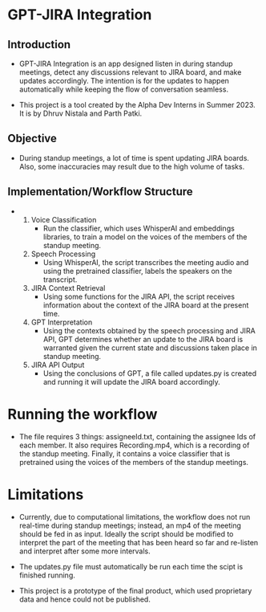 # GPT-JIRA Integration

## Introduction
-  GPT-JIRA Integration is an app designed listen in during standup meetings, detect any discussions relevant to JIRA board, and make updates accordingly. The intention is for the updates to happen automatically while keeping the flow of conversation seamless.

- This project is a tool created by the Alpha Dev Interns in Summer 2023. It is by Dhruv Nistala and Parth Patki.

## Objective 
- During standup meetings, a lot of time is spent updating JIRA boards. Also, some inaccuracies may result due to the high volume of tasks.

## Implementation/Workflow Structure
- 
    1. Voice Classification
        - Run the classifier, which uses WhisperAI and embeddings libraries, to train a model on the voices of the members of the standup meeting.
    2. Speech Processing
        - Using WhisperAI, the script transcribes the meeting audio and using the pretrained classifier, labels the speakers on the transcript.
    3. JIRA Context Retrieval
        - Using some functions for the JIRA API, the script receives information about the context of the JIRA board at the present time.
    4. GPT Interpretation
        - Using the contexts obtained by the speech processing and JIRA API, GPT determines whether an update to the JIRA board is warranted given the current state and discussions taken place in standup meeting.
    5. JIRA API Output
        - Using the conclusions of GPT, a file called updates.py is created and running it will update the JIRA board accordingly.

# Running the workflow

- The file requires 3 things: assigneeId.txt, containing the assignee Ids of each member. It also requires Recording.mp4, which is a recording of the standup meeting. Finally, it contains a voice classifier that is pretrained using the voices of the members of the standup meetings.

# Limitations

- Currently, due to computational limitations, the workflow does not run real-time during standup meetings; instead, an mp4 of the meeting should be fed in as input. Ideally the script should be modified to interpret the part of the meeting that has been heard so far and re-listen and interpret after some more intervals.

- The updates.py file must automatically be run each time the scipt is finished running.

- This project is a prototype of the final product, which used proprietary data and hence could not be published.
